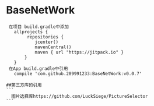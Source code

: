 # BaseNetWork
```
 在项目 build.gradle中添加
   allprojects {
        repositories {
           jcenter()
           mavenCentral()
           maven { url "https://jitpack.io" }
       }
   }
 在App build.gradle中引用
   compile 'com.github.289991233:BaseNetWork:v0.0.7'

```
    ##第三方库的引用
    ```
      图片选择库https://github.com/LuckSiege/PictureSelector
    ```

